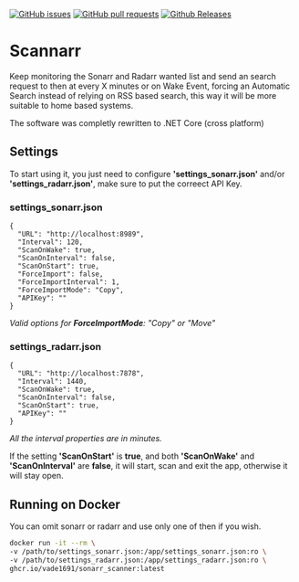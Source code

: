 [![GitHub issues](https://img.shields.io/github/issues/vade1691/Sonarr-Scanner.svg?maxAge=60&style=flat-square)](https://github.com/DarkSupremo/Sonarr-Scanner/issues)
[![GitHub pull requests](https://img.shields.io/github/issues-pr/vade1691/Sonarr-Scanner.svg?maxAge=60&style=flat-square)](https://github.com/DarkSupremo/Sonarr-Scanner/pulls)
[![Github Releases](https://img.shields.io/github/downloads/vade1691/Sonarr-Scanner/total.svg?maxAge=60&style=flat-square)](https://github.com/DarkSupremo/Sonarr-Scanner/releases/latest)

# Scannarr
Keep monitoring the Sonarr and Radarr wanted list and send an search request to then at every X minutes or on Wake Event, forcing an Automatic Search instead of relying on RSS based search, this way it will be more suitable to home based systems.

The software was completly rewritten to .NET Core (cross platform)

## Settings 

To start using it, you just need to configure **'settings_sonarr.json'** and/or **'settings_radarr.json'**, make sure to put the correect API Key.  

### settings_sonarr.json
```
{
  "URL": "http://localhost:8989",
  "Interval": 120,
  "ScanOnWake": true,
  "ScanOnInterval": false,
  "ScanOnStart": true,  
  "ForceImport": false,
  "ForceImportInterval": 1,
  "ForceImportMode": "Copy",
  "APIKey": ""
}
```
_Valid options for **ForceImportMode**: "Copy" or "Move"_

### settings_radarr.json
```
{
  "URL": "http://localhost:7878",
  "Interval": 1440,
  "ScanOnWake": true,
  "ScanOnInterval": false,
  "ScanOnStart": true,
  "APIKey": ""
}
```
_All the interval properties are in minutes._

If the setting **'ScanOnStart'** is **true**, and both **'ScanOnWake'** and **'ScanOnInterval'** are **false**, it will start, scan and exit the app, otherwise it will stay open.

## Running on Docker
You can omit sonarr or radarr and use only one of then if you wish.
```sh
docker run -it --rm \
-v /path/to/settings_sonarr.json:/app/settings_sonarr.json:ro \
-v /path/to/settings_radarr.json:/app/settings_radarr.json:ro \
ghcr.io/vade1691/sonarr_scanner:latest
```
